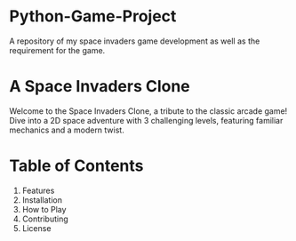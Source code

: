 # Python-Game-Project
A repository of my space invaders game development as well as the requirement for the game.

# A Space Invaders Clone
Welcome to the Space Invaders Clone, a tribute to the classic arcade game! Dive into a 2D space adventure with 3 challenging levels, featuring familiar mechanics and a modern twist.
# Table of Contents
1. Features
2. Installation
3. How to Play
4. Contributing
5. License
